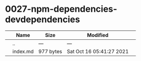 0027-npm-dependencies-devdependencies
=====================================

<table><thead><tr class="header"><th></th><th>Name</th><th>Size</th><th>Modified</th><th></th></tr></thead><tbody><tr class="odd"><td></td><td><span class="goup">..</span></td><td>—</td><td>—</td><td></td></tr><tr class="even"><td></td><td><span class="name">index.md</span></td><td>977 bytes</td><td>Sat Oct 16 05:41:27 2021</td><td></td></tr></tbody></table>
